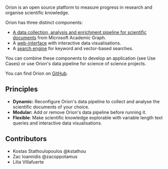Orion is an open source platform to measure progress in research and organise scientific knowledge. 

Orion has three distinct components:

- [A data collection, analysis and enrichment pipeline for scientific documents](https://github.com/orion-search/orion) from Microsoft Academic Graph.
- A [web-interface](https://github.com/orion-search/orion-search.org) with interactive data visualisations.
- A [search engine](https://github.com/orion-search/search-engine) for keyword and vector-based searches.

You can combine these components to develop an application (see Use Cases) or use Orion's data pipeline for science of science projects.

You can find Orion on [GitHub](https://github.com/orion-search).

## Principles ##

- **Dynamic:** Reconfigure Orion's data pipeline to collect and analyse the scientific documents of your choice.
- **Modular:** Add or remove Orion's data pipeline before running it.
- **Flexible**: Make scientific knowledge explorable with variable length text queries and interactive data visualisations.

## Contributors ##

- Kostas Stathoulopoulos @kstathou
- Zac Ioannidis @zacoppotamus
- Lilia Villafuerte

